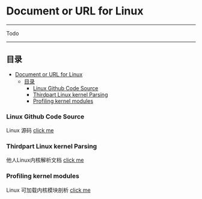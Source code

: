 Document or URL for Linux
===========================

****

Todo

****
## 目录

- [Document or URL for Linux](#document-or-url-for-linux)
  - [目录](#目录)
    - [Linux Github Code Source](#linux-github-code-source)
    - [Thirdpart Linux kernel Parsing](#thirdpart-linux-kernel-parsing)
    - [Profiling kernel modules](#profiling-kernel-modules)

### Linux Github Code Source
Linux 源码 [click me](https://github.com/torvalds/linux)

### Thirdpart Linux kernel Parsing
他人Linux内核解析文档 [click me](https://pan.baidu.com/s/1kUG44Tp#list/path=%2F)

### Profiling kernel modules
Linux 可加载内核模块剖析 [click me](https://www.ibm.com/developerworks/cn/linux/l-lkm/index.html)